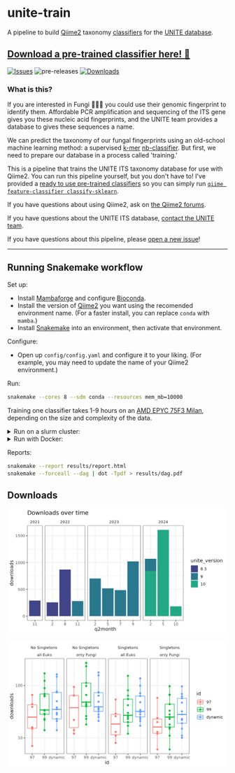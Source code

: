 # unite-train

A pipeline to build [Qiime2](https://qiime2.org/) taxonomy [classifiers](https://docs.qiime2.org/2021.11/data-resources/) for the [UNITE database](https://unite.ut.ee/repository.php).

## [Download a pre-trained classifier here! 🎁](https://github.com/colinbrislawn/unite-train/releases)

[![Issues](https://img.shields.io/github/issues/colinbrislawn/unite-train?style=for-the-badge)](https://github.com/colinbrislawn/unite-train/issues)
![pre-releases](https://img.shields.io/github/release-date-pre/colinbrislawn/unite-train?display_date=published_at&style=for-the-badge)
[![Downloads](https://img.shields.io/github/downloads/colinbrislawn/unite-train/total.svg?style=for-the-badge)](https://github.com/colinbrislawn/unite-train/releases)

### What is this?

If you are interested in Fungi 🍄🍄‍🟫 you could use their genomic fingerprint to identify them. Affordable PCR amplification and sequencing of the ITS gene gives you these nucleic acid fingerprints, and the UNITE team provides a database to gives these sequences a name.

We can predict the taxonomy of our fungal fingerprints using an old-school machine learning method: a supervised [k-mer](https://en.wikipedia.org/wiki/K-mer) [nb-classifier](https://scikit-learn.org/stable/modules/naive_bayes.html). But first, we need to prepare our database in a process called 'training.'

This is a pipeline that trains the UNITE ITS taxonomy database for use with Qiime2. You can run this pipeline yourself, but you don't have to! I've provided a [ready to use pre-trained classifiers](https://github.com/colinbrislawn/unite-train/releases) so you can simply run [`qiime feature-classifier classify-sklearn`](https://docs.qiime2.org/2024.2/plugins/available/feature-classifier/classify-sklearn/).

If you have questions about using Qiime2, ask on [the Qiime2 forums](https://forum.qiime2.org/).

If you have questions about the UNITE ITS database, [contact the UNITE team](https://unite.ut.ee/contact.php).

If you have questions about this pipeline, please [open a new issue](https://github.com/colinbrislawn/unite-train/issues/new)!

---

## Running Snakemake workflow

Set up:

- Install [Mambaforge](https://github.com/conda-forge/miniforge#mambaforge) and configure [Bioconda](https://bioconda.github.io/).
- Install the version of [Qiime2](https://docs.qiime2.org/) you want using the recomended environment name.
  (For a faster install, you can replace `conda` with `mamba`.)
- Install [Snakemake](https://snakemake.readthedocs.io/en/stable/getting_started/installation.html) into an environment, then activate that environment.

Configure:

- Open up `config/config.yaml` and configure it to your liking.
  (For example, you may need to update the name of your Qiime2 environment.)

Run:

```bash
snakemake --cores 8 --sdm conda --resources mem_mb=10000
```

Training one classifier takes 1-9 hours on an [AMD EPYC 75F3 Milan](https://www.amd.com/en/products/cpu/amd-epyc-75f3), depending on the size and complexity of the data.

<details>
  <summary>Run on a slurm cluster:</summary>

More specifically, The University of Florida HiPerGator supercomputer,
with access generously provided by the [Kawahara Lab](https://www.floridamuseum.ufl.edu/kawahara-lab/)!

```bash
screen    # We connect to a random login node, so we may not be able...
screen -r # to reconnect with this later on.

snakemake --jobs 24 --slurm \
  --rerun-incomplete --retries 3 \
  --sdm envmodules --latency-wait 10 \
  --default-resources slurm_account=kawahara-b slurm_partition=hpg-milan
```

</details>

<details>
  <summary>Run with Docker:</summary>

Say, in 'the cloud' using [FlowDeploy](https://flowdeploy.com/).

```bash
snakemake --jobs 12 \
  --rerun-incomplete --retries 3 \
  --sdm singularity \
  --default-resources
```

</details>

Reports:

```bash
snakemake --report results/report.html
snakemake --forceall --dag | dot -Tpdf > results/dag.pdf
```

## Downloads

![Downloads Time](./benchmarks/downloads_time.png)

![Downloads Types](./benchmarks/downloads_types.png)
